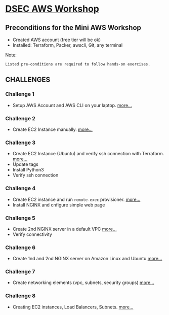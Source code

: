 # [DSEC AWS Workshop](https://www.meetup.com/Data-Science-and-Engineering-Club/events/253702254/)

## Preconditions for the Mini AWS Workshop

- Created AWS account (free tier will be ok)
- Installed: Terraform, Packer, awscli, Git, any terminal

Note:
    
    Listed pre-conditions are required to follow hands-on exercises.

## CHALLENGES

### Challenge 1
- Setup AWS Account and AWS CLI on your laptop. [more...](Challenge-01-Setup/README.md)

### Challenge 2
- Create EC2 Instance manually. [more...](https://aws.amazon.com/ec2)

### Challenge 3
- Create EC2 Instance (Ubuntu) and verify ssh connection with Terraform. [more...](Challenge-03-EC2-Provisioner/README-C3.md)
- Update tags
- Install Python3
- Verify ssh connection

### Challenge 4
- Create EC2 instance and run ```remote-exec``` provisioner. [more...](challenge_04/README-C4.md)
- Install NGINX and cnfigure simple web page

### Challenge 5
- Create 2nd NGINX server in a default VPC [more...](challenge_05/README-C5.md)
- Verify connectivity

### Challenge 6
- Create 1nd and 2nd NGINX server on Amazon Linux and Ubuntu [more...](challenge_06/README-C6.md)

### Challenge 7
- Create networking elements (vpc, subnets, security groups) [more...](challenge_07/README-C7.md)

### Challenge 8
- Creating EC2 instances, Load Balancers, Subnets. [more...](challenge_08/README-C8.md)
